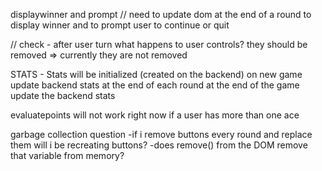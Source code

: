 displaywinner and prompt // need to update dom at the end of a round
to display winner and to prompt user to continue or quit 

// check - after user turn what happens to user controls?
they should be removed  => currently they are not removed

STATS -
Stats will be initialized (created on the backend) on new game 
update backend stats at the end of each round 
at the end of the game update the backend stats 


evaluatepoints will not work right now if a user has more than one ace


garbage collection question
-if i remove buttons every round and replace them will i be recreating buttons?
-does remove() from the DOM remove that variable from memory?